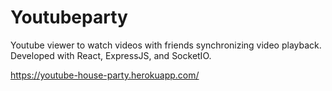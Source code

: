 # Youtubeparty

Youtube viewer to watch videos with friends synchronizing video playback. Developed with React, ExpressJS, and SocketIO.

https://youtube-house-party.herokuapp.com/
